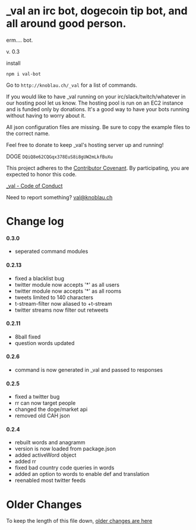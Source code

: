 # _val an irc bot, dogecoin tip bot, and all around good person.

erm.... bot.

v. 0.3

install

```
npm i val-bot
```

Go to `http://knoblau.ch/_val` for a list of commands.

If you would like to have _val running on your irc/slack/twitch/whatever in our hosting pool let us know.  The hosting pool is run on an EC2 instance and is funded only by donations.  It's a good way to have your bots running without having to worry about it.

All json configuration files are missing.  Be sure to copy the example files to the correct name.

Feel free to donate to keep _val's hosting server up and running!

DOGE `DQiQ8e62CQGqx378EuS8i8gUW2mLkfBuXu`

This project adheres to the [Contributor Covenant](http://contributor-covenant.org/). By participating, you are expected to honor this code.

[_val - Code of Conduct](https://github.com/mousemke/_val/blob/master/CODE_OF_CONDUCT.md)

Need to report something? [val@knoblau.ch](mailto:val@knoblau.ch)


Change log
==========

#### 0.3.0

+ seperated command modules


#### 0.2.13

+ fixed a blacklist bug
+ twitter module now accepts '*' as all users
+ twitter module now accepts '*' as all rooms
+ tweets limited to 140 characters
+ t-stream-filter now aliased to +t-stream
+ twitter streams now filter out retweets


#### 0.2.11

+ 8ball fixed
+ question words updated


#### 0.2.6

+ command is now generated in _val and passed to responses



#### 0.2.5

+ fixed a twitter bug
+ rr can now target people
+ changed the doge/market api
+ removed old CAH json


#### 0.2.4

+ rebuilt words and anagramm
+ version is now loaded from package.json
+ added activeWord object
+ added rr
+ fixed bad country code queries in words
+ added an option to words to enable def and translation
+ reenabled most twitter feeds



Older Changes
=============

To keep the length of this file down, [older changes are here](./older_changes.md)

